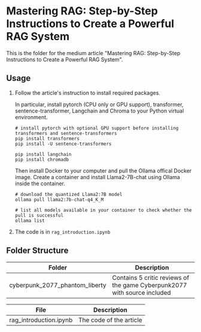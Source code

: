 # Mastering RAG: Step-by-Step Instructions to Create a Powerful RAG System

This is the folder for the medium article "Mastering RAG: Step-by-Step Instructions to Create a Powerful RAG System".

## Usage
1. Follow the article's instruction to install required packages.

    In particular, install pytorch (CPU only or GPU support), transformer, sentence-transformer, Langchain and Chroma to your Python virtual environment.

    ```
    # install pytorch with optional GPU support before installing transformers and sentence-transformers
    pip install transformers
    pip install -U sentence-transformers

    pip install langchain
    pip install chromadb
    ```

    Then install Docker to your computer and pull the Ollama offical Docker image. Create a container and install Llama2-7B-chat using Ollama inside the container.

    ```
    # download the quantized Llama2:7B model
    ollama pull llama2:7b-chat-q4_K_M

    # list all models available in your container to check whether the pull is successful
    ollama list
    ```

2. The code is in `rag_introduction.ipynb`

## Folder Structure

|Folder|Description|
|---|---|
|cyberpunk_2077_phantom_liberty|Contains 5 critic reviews of the game Cyberpunk2077 with source included|

|File|Description|
|---|---|
|rag_introduction.ipynb|The code of the article|